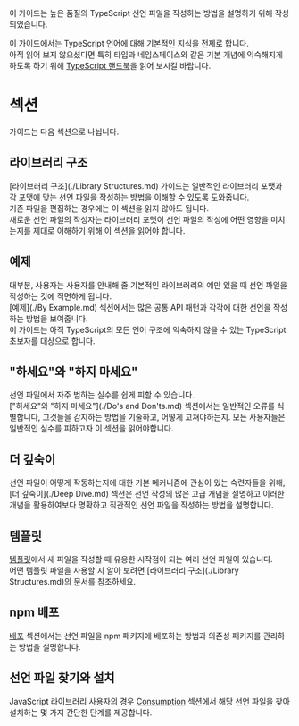 이 가이드는 높은 품질의 TypeScript 선언 파일을 작성하는 방법을 설명하기 위해 작성되었습니다.

이 가이드에서는 TypeScript 언어에 대해 기본적인 지식을 전제로 합니다.  
아직 읽어 보지 않으셨다면 특히 타입과 네임스페이스와 같은 기본 개념에 
익숙해지게 하도록 하기 위해 [TypeScript 핸드북](https://typescript-kr.github.io)을 읽어 보시길 바랍니다. 

# 섹션

가이드는 다음 섹션으로 나뉩니다.

## 라이브러리 구조

[라이브러리 구조](./Library Structures.md) 가이드는 일반적인 라이브러리 포맷과 각 포맷에 맞는 선언 파일을 작성하는 방법을 이해할 수 있도록 도와줍니다.  
기존 파일을 편집하는 경우에는 이 섹션을 읽지 않아도 됩니다.  
새로운 선언 파일의 작성자는 라이브러리 포맷이 선언 파일의 작성에 어떤 영향을 미치는지를 제대로 이해하기 위해 이 섹션을 읽어야 합니다.

## 예제

대부분, 사용자는 사용자를 안내해 줄 기본적인 라이브러리의 예만 있을 때 선언 파일을 작성하는 것에 직면하게 됩니다.  
[예제](./By Example.md) 섹션에서는 많은 공통 API 패턴과 각각에 대한 선언을 작성하는 방법을 보여줍니다.  
이 가이드는 아직 TypeScript의 모든 언어 구조에 익숙하지 않을 수 있는 TypeScript 초보자를 대상으로 합니다.

## "하세요"와 "하지 마세요"

선언 파일에서 자주 범하는 실수를 쉽게 피할 수 있습니다.  
["하세요"와 "하지 마세요"](./Do's and Don'ts.md) 섹션에서는 일반적인 오류를 식별합니다,
  그것들을 감지하는 방법을 기술하고,
  어떻게 고쳐야하는지.
모든 사용자들은 일반적인 실수를 피하고자 이 섹션을 읽어야합니다.

## 더 깊숙이

선언 파일이 어떻게 작동하는지에 대한 기본 메커니즘에 관심이 있는 숙련자들을 위해,
  [더 깊숙이](./Deep Dive.md) 섹션은 선언 작성의 많은 고급 개념을 설명하고 이러한 개념을 활용하여보다 명확하고 직관적인 선언 파일을 작성하는 방법을 설명합니다.

## 템플릿

[템플릿](./Templates.md)에서 새 파일을 작성할 때 유용한 시작점이 되는 여러 선언 파일이 있습니다.  
어떤 템플릿 파일을 사용할 지 알아 보려면 [라이브러리 구조](./Library Structures.md)의 문서를 참조하세요.

## npm 배포

[배포](./Publishing.md) 섹션에서는 선언 파일을 npm 패키지에 배포하는 방법과 의존성 패키지를 관리하는 방법을 설명합니다.

## 선언 파일 찾기와 설치

JavaScript 라이브러리 사용자의 경우 [Consumption](./Consumption.md) 섹션에서 해당 선언 파일을 찾아 설치하는 몇 가지 간단한 단계를 제공합니다.
